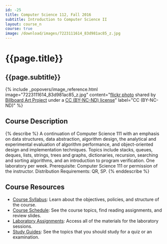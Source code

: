 ```yaml
---
id: -25
title: Computer Science 112, Fall 2016
subtitle: Introduction to Computer Science II
layout: course_n
course: true
image: /download/images/7223111614_83d981ac85_z.jpg
---
```


# {{page.title}}
## {{page.subtitle}}

<!-- Include header image -->
{% include _popovers/image_reference.html image="7223111614_83d981ac85_z.jpg" content="<a title='St. Catherine School Art (39)' href='https://flickr.com/photos/billboardartproject/7223111614'>flickr photo</a> shared by <a href='https://flickr.com/people/billboardartproject'>Billboard Art Project</a> under a <a href='https://creativecommons.org/licenses/by-nc-nd/2.0/'>CC (BY-NC-ND) license</a>" label="CC (BY-NC-ND)" %}

## Course Description

{% describe %}
A continuation of Computer Science 111 with an emphasis on data structures, data abstraction, algorithm design, the
analytical and experimental evaluation of algorithm performance, and object-oriented design and implementation
techniques. Topics include stacks, queues, deques, lists, strings, trees and graphs, dictionaries, recursion, searching
and sorting algorithms, and an introduction to program verification. One laboratory per week. Prerequisite: Computer
Science 111 or permission of the instructor. Distribution Requirements: QR, SP.
{% enddescribe %}

## Course Resources

<ul class="fa-ul">

<li><i class="fa-li fa fa-arrow-right"></i><a href="{{site.baseurl}}teaching/cs112F2016/provide/syllabus/cs112F2016_syllabus.pdf"
class="major">Course Syllabus</a>: Learn about the objectives, policies, and structure of the course.

<li><i class="fa-li fa fa-arrow-right"></i><a href="{{site.baseurl}}teaching/cs112F2016/schedule/"
class="major">Course Schedule</a>: See the course topics, find reading assignments, and review slides.

<li><i class="fa-li fa fa-arrow-right"></i><a href="{{site.baseurl}}teaching/cs112F2016/laboratories/"
class="major">Laboratory Assignments</a>: Access all of the materials for the laboratory sessions.

<li><i class="fa-li fa fa-arrow-right"></i><a href="{{site.baseurl}}teaching/cs112F2016/studyguides/"
class="major">Study Guides</a>: See the topics that you should study for a quiz or an examination.

</ul>
